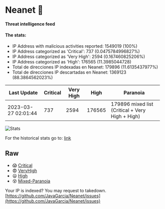 # Neanet :hocho:
#### Threat intelligence feed
#### The stats:

- IP Address with malicious activities reported: 1549019 (100%)
- IP Address categorized as 'Critical':  737 (0.0475784996827%)
- IP Address categorized as 'Very High':  2594 (0.167460825206%)
- IP Address categorized as 'High':  176565 (11.3985044728)
- Total de direcciones IP indexadas en Neanet:  179896 (11.6135437977%)
- Total de direcciones IP descartadas en Neanet:  1369123 (88.3864562023%)

| Last Update | Critical | Very High | High | Paranoia |
| --- | --- | --- | --- | --- |
| 2023-03-27 02:01:44 | 737 | 2594 | 176565 | 179896 mixed list (Critical + Very High + High)|

![Stats](https://docs.google.com/spreadsheets/d/e/2PACX-1vSnaNMIXVabIpDJjufMlzH7poXnshF3mgd8Is1g9ytUEzVsP5my4Trn8f-xkoLLQ38xpL3HtmUexLo6/pubchart?oid=501124687&format=image)

For the historical stats go to: [link](/stats.csv)
## Raw
- :scream: [Critical](https://raw.githubusercontent.com/JavaGarcia/Neanet/master/blacklists/neanet_critical.txt)
- :fearful: [VeryHigh](https://raw.githubusercontent.com/JavaGarcia/Neanet/master/blacklists/neanet_veryHigh.txtt)
- :frowning: [High](https://raw.githubusercontent.com/JavaGarcia/Neanet/master/blacklists/neanet_high.txt)
- :dizzy_face: [Mixed-Paranoia](https://raw.githubusercontent.com/JavaGarcia/Neanet/master/blacklists/neanet_all.txt)


Your IP is indexed? You may request to takedown. [https://github.com/JavaGarcia/Neanet/issues](https://github.com/JavaGarcia/Neanet/issues)





































































































































































































































































































































































































































































































































































































































































































































































































































































































































































































































































































































































































































































































































































































































































































































































































































































































































































































































































































































































































































































































































































































































































































































































































































































































































































































































































































































































































































































































































































































































































































































































































































































































































































































































































































































































































































































































































































































































































































































































































































































































































































































































































































































































































































































































































































































































































































































































































































































































































































































































































































































































































































































































































































































































































































































































































































































































































































































































































































































































































































































































































































































































































































































































































































































































































































































































































































































































































































































































































































































































































































































































































































































































































































































































































































































































































































































































































































































































































































































































































































































































































































































































































































































































































































































































































































































































































































































































































































































































































































































































































































































































































































































































































































































































































































































































































































































































































































































































































































































































































































































































































































































































































































































































